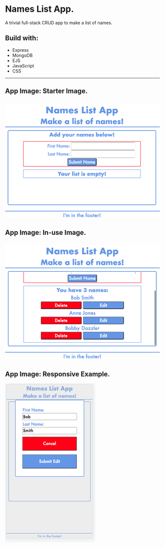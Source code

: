 # Names List App.

A trivial full-stack CRUD app to make a list of names. 

## Build with:
* Express
* MongoDB
* EJS
* JavaScript
* CSS
---
## App Image: Starter Image.
![Starter View](images/readme_app_pic_1.png)
---
## App Image: In-use Image.
![In-use Example](images/readme_app_pic_2.png)
---
## App Image: Responsive Example.
![Responsive Example](images/readme_app_pic_3.png)
